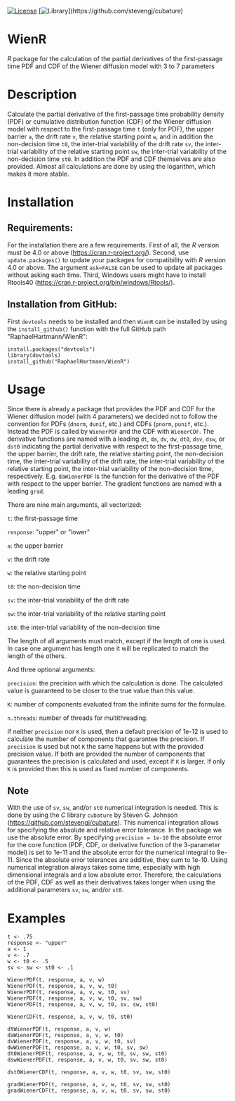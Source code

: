 [![License](https://img.shields.io/badge/license-GPL(>=2)-C11B17.svg)](http://www.gnu.org/licenses/gpl-2.0.html)
[![Library](https://img.shields.io/static/v1?label=C-library&message=cubature(v1.0.3)&color=C11B17)](https://github.com/stevengj/cubature)


# WienR
*R* package for the calculation of the partial derivatives of the first-passage time PDF and CDF of the Wiener diffusion model with 3 to 7 parameters


# Description
Calculate the partial derivative of the first-passage time probability density (PDF) or cumulative distribution function (CDF) of the Wiener diffusion model with respect to the first-passage time `t` (only for PDF), the upper barrier `a`, the drift rate `v`, the relative starting point `w`, and in addition the non-decision time `t0`, the inter-trial variability of the drift rate `sv`, the inter-trial variability of the relative starting point `sw`, the inter-trial variability of the non-decision time `st0`. In addition the PDF and CDF themselves are also provided. Almost all calculations are done by using the logarithm, which makes it more stable.


# Installation

## Requirements:
For the installation there are a few requirements. First of all, the *R* version must be 4.0 or above (https://cran.r-project.org/). Second, use `update.packages()` to update your packages for compatibility with *R* version 4.0 or above. The argument `ask=FALSE` can be used to update all packages without asking each time. Third, Windows users might have to install Rtools40 (https://cran.r-project.org/bin/windows/Rtools/).

## Installation from GitHub:
First `devtools` needs to be installed and then `WienR` can be installed by using the `install_github()` function with the full GitHub path "RaphaelHartmann/WienR":

  ```
  install.packages("devtools")
  library(devtools)
  install_github("RaphaelHartmann/WienR")
  ```


# Usage
Since there is already a package that proviides the PDF and CDF for the Wiener diffusion model (with 4 parameters) we decided not to follow the convention for PDFs (`dnorm`, `dunif`, etc.) and CDFs (`pnorm`, `punif`, etc.). Instead the PDF is called by `WienerPDF` and the CDF with `WienerCDF`. The derivative functions are named with a leading `dt`, `da`, `dv`, `dw`, `dt0`, `dsv`, `dsw`, or `dst0` indicating the partial derivative with respect to the first-passage time, the upper barrier, the drift rate, the relative starting point, the non-decision time, the inter-trial variability of the drift rate, the inter-trial variability of the relative starting point, the inter-trial variability of the non-decision time, respectively. E.g. `daWienerPDF` is the function for the derivative of the PDF with respect to the upper barrier. The gradient functions are named with a leading `grad`.

There are nine main arguments, all vectorized:

`t`: the first-passage time

`response`: "upper" or "lower"

`a`: the upper barrier

`v`: the drift rate

`w`: the relative starting point

`t0`: the non-decision time

`sv`: the inter-trial variability of the drift rate

`sw`: the inter-trial variability of the relative starting point

`st0`: the inter-trial variability of the non-decision time


The length of all arguments must match, except if the length of one is used. In case one argument has length one it will be replicated to match the length of the others.

And three optional arguments:

`precision`: the precision with which the calculation is done. The calculated value is guaranteed to be closer to the true value than this value.

`K`: number of components evaluated from the infinite sums for the formulae.

`n.threads`: number of threads for multithreading.

If neither `precision` nor `K` is used, then a default precision of 1e-12 is used to calculate the number of components that guarantee the precision. If `precision` is used but not `K` the same happens but with the provided precision value. If both are provided the number of components that guarantees the precision is calculated and used, except if `K` is larger. If only `K` is provided then this is used as fixed number of components.

## Note
With the use of `sv`, `sw`, and/or `st0` numerical integration is needed. This is done by using the *C* library `cubature` by Steven G. Johnson (https://github.com/stevengj/cubature). This numerical integration allows for specifying the absolute and relative error tolerance. In the package we use the absolute error. By specifying `precision = 1e-10` the absolute error for the core function (PDF, CDF, or derivative function of the 3-parameter model) is set to 1e-11 and the absolute error for the numerical integral to 9e-11. Since the absolute error tolerances are additive, they sum to 1e-10. Using numerical integration always takes some time, especially with high dimensional integrals and a low absolute error. Therefore, the calculations of the PDF, CDF as well as their derivatives takes longer when using the additional parameters `sv`, `sw`, and/or `st0`.

# Examples
```
t <- .75
response <- "upper"
a <- 1
v <- .7
w <- t0 <- .5
sv <- sw <- st0 <- .1

WienerPDF(t, response, a, v, w)
WienerPDF(t, response, a, v, w, t0)
WienerPDF(t, response, a, v, w, t0, sv)
WienerPDF(t, response, a, v, w, t0, sv, sw)
WienerPDF(t, response, a, v, w, t0, sv, sw, st0)

WienerCDF(t, response, a, v, w, t0, st0)

dtWienerPDF(t, response, a, v, w)
daWienerPDF(t, response, a, v, w, t0)
dvWienerPDF(t, response, a, v, w, t0, sv)
dwWienerPDF(t, response, a, v, w, t0, sv, sw)
dt0WienerPDF(t, response, a, v, w, t0, sv, sw, st0)
dswWienerPDF(t, response, a, v, w, t0, sv, sw, st0)

dst0WienerCDF(t, response, a, v, w, t0, sv, sw, st0)

gradWienerPDF(t, response, a, v, w, t0, sv, sw, st0)
gradWienerCDF(t, response, a, v, w, t0, sv, sw, st0)
```
